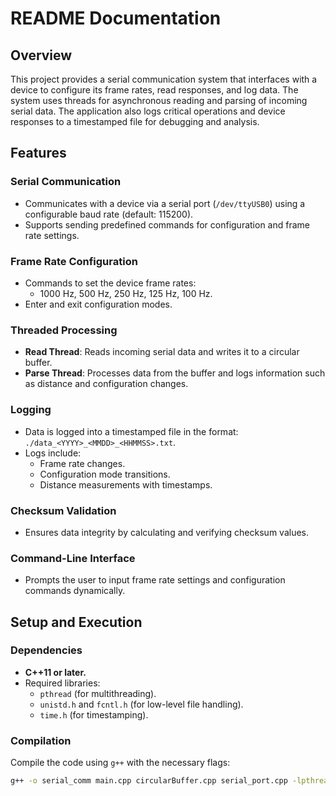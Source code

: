 # README Documentation

## Overview
This project provides a serial communication system that interfaces with a device to configure its frame rates, read responses, and log data. The system uses threads for asynchronous reading and parsing of incoming serial data. The application also logs critical operations and device responses to a timestamped file for debugging and analysis.

## Features

### Serial Communication
- Communicates with a device via a serial port (`/dev/ttyUSB0`) using a configurable baud rate (default: 115200).
- Supports sending predefined commands for configuration and frame rate settings.

### Frame Rate Configuration
- Commands to set the device frame rates:
  - 1000 Hz, 500 Hz, 250 Hz, 125 Hz, 100 Hz.
- Enter and exit configuration modes.

### Threaded Processing
- **Read Thread**: Reads incoming serial data and writes it to a circular buffer.
- **Parse Thread**: Processes data from the buffer and logs information such as distance and configuration changes.

### Logging
- Data is logged into a timestamped file in the format:  
  `./data_<YYYY>_<MMDD>_<HHMMSS>.txt`.
- Logs include:
  - Frame rate changes.
  - Configuration mode transitions.
  - Distance measurements with timestamps.

### Checksum Validation
- Ensures data integrity by calculating and verifying checksum values.

### Command-Line Interface
- Prompts the user to input frame rate settings and configuration commands dynamically.

## Setup and Execution

### Dependencies
- **C++11 or later.**
- Required libraries:
  - `pthread` (for multithreading).
  - `unistd.h` and `fcntl.h` (for low-level file handling).
  - `time.h` (for timestamping).

### Compilation
Compile the code using `g++` with the necessary flags:
```bash
g++ -o serial_comm main.cpp circularBuffer.cpp serial_port.cpp -lpthread
